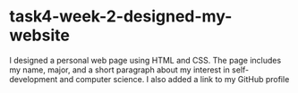# task4-week-2-designed-my-website
I designed a personal web page using HTML and CSS.
The page includes my name, major, and a short paragraph about my interest in self-development and computer science.
I also added a link to my GitHub profile
